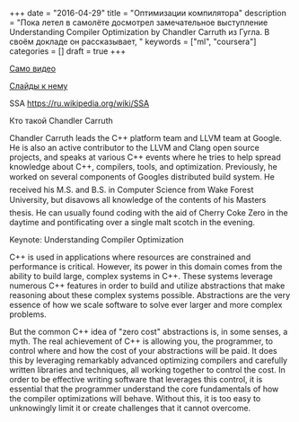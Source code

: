 +++
date = "2016-04-29"
title = "Оптимизации компилятора"
description = "Пока летел в самолёте досмотрел замечательное выступление Understanding Compiler Optimization by Chandler Carruth из Гугла. В своём докладе он рассказывает,  "
keywords = ["ml", "coursera"]
categories = []
draft = true
+++


[Само видео](https://www.youtube.com/watch?v=FnGCDLhaxKU)

[Слайды к нему](/uploads/meetingcxx_2015-understanding_compiler_optimization_themed_copy.pdf)


SSA https://ru.wikipedia.org/wiki/SSA

Кто такой Chandler Carruth

Chandler Carruth leads the C++ platform team and LLVM team at Google. He is also an active contributor to the LLVM and Clang open source projects, and speaks at various C++ events where he tries to help spread knowledge about C++, compilers, tools, and optimization. Previously, he worked on several components of Googles distributed build system. He received his M.S. and B.S. in Computer Science from Wake Forest University, but disavows all knowledge of the contents of his Masters thesis. He can usually found coding with the aid of Cherry Coke Zero in the daytime and pontificating over a single malt scotch in the evening.

Keynote: Understanding Compiler Optimization

C++ is used in applications where resources are constrained and performance is critical. However, its power in this domain comes from the ability to build large, complex systems in C++. These systems leverage numerous C++ features in order to build and utilize abstractions that make reasoning about these complex systems possible. Abstractions are the very essence of how we scale software to solve ever larger and more complex problems.

But the common C++ idea of "zero cost" abstractions is, in some senses, a myth. The real achievement of C++ is allowing you, the programmer, to control where and how the cost of your abstractions will be paid. It does this by leveraging remarkably advanced optimizing compilers and carefully written libraries and techniques, all working together to control the cost. In order to be effective writing software that leverages this control, it is essential that the programmer understand the core fundamentals of how the compiler optimizations will behave. Without this, it is too easy to unknowingly limit it or create challenges that it cannot overcome.